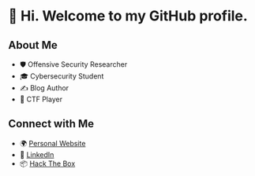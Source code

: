 # 👋 Hi. Welcome to my GitHub profile.

## About Me
- 🛡️ Offensive Security Researcher
- 🎓 Cybersecurity Student
- ✍️ Blog Author
- 🧩 CTF Player

## Connect with Me
- 🌍 [Personal Website](https://aquaasec.github.io/)
- 💼 [LinkedIn](https://www.linkedin.com/in/andrew-adams-894668293/)
- 📦 [Hack The Box](https://app.hackthebox.com/profile/1568808)

